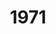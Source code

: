 ---
title: '1971'
countries:
- country: DNK
  indice: 0.3403180693881336
- country: FRA
  indice: 0.33911273587821306
- country: KOR
  indice: 0.23326127599906538
- country: NLD
  indice: 0.3107895792572931
- country: NZL
  indice: 0.2862823061630217
- country: NOR
  indice: 0.31047311999313504
- country: CHN
  indice: 0.16354358099238628
---
